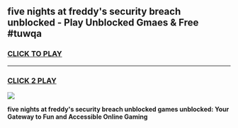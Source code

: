 
## five nights at freddy's security breach unblocked - Play Unblocked Gmaes & Free #tuwqa
<h3>
<a href="https://news.freeplayer.one?title=five_nights_at_freddy's_security_breach_unblocked&ref=24F">CLICK TO PLAY</a></h3>
<hr>

<h3>
<a href="https://news.freeplayer.one?title=five_nights_at_freddy's_security_breach_unblocked&ref=24F">CLICK 2 PLAY</a>
  
</h3>

<a href="https://news.freeplayer.one?title=five_nights_at_freddy's_security_breach_unblocked&ref=24F/"><img src="https://clearcache.store/games.png"></a>


**five nights at freddy's security breach unblocked games unblocked: Your Gateway to Fun and Accessible Online Gaming**
